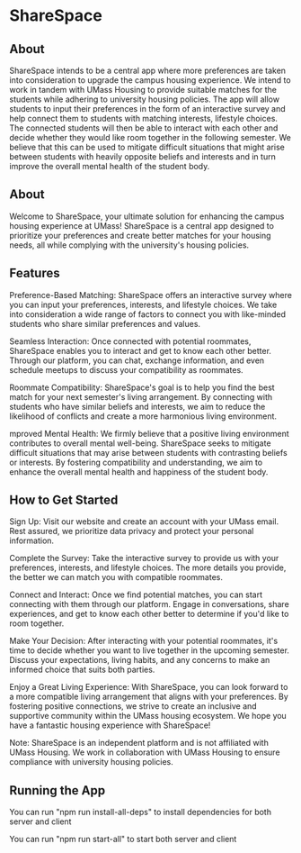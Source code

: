 # ShareSpace
## About
ShareSpace intends to be a  central  app  where  more  preferences are taken into consideration to upgrade the campus housing experience. We intend to work in tandem with UMass Housing to provide suitable matches for the students while adhering to university housing policies. The app will allow students to input their preferences in the form of an interactive survey and help connect them to students with matching interests, lifestyle choices. The connected students will then be able to interact with each other and decide whether they would like room together in the following semester. We believe that this can be used to mitigate difficult situations that might arise between students with heavily opposite beliefs and interests and in turn improve the overall mental health of the student body.

## About
Welcome to ShareSpace, your ultimate solution for enhancing the campus housing experience at UMass! ShareSpace is a central app designed to prioritize your preferences and create better matches for your housing needs, all while complying with the university's housing policies.

## Features

Preference-Based Matching: ShareSpace offers an interactive survey where you can input your preferences, interests, and lifestyle choices. We take into consideration a wide range of factors to connect you with like-minded students who share similar preferences and values.

Seamless Interaction: Once connected with potential roommates, ShareSpace enables you to interact and get to know each other better. Through our platform, you can chat, exchange information, and even schedule meetups to discuss your compatibility as roommates.

Roommate Compatibility: ShareSpace's goal is to help you find the best match for your next semester's living arrangement. By connecting with students who have similar beliefs and interests, we aim to reduce the likelihood of conflicts and create a more harmonious living environment.

mproved Mental Health: We firmly believe that a positive living environment contributes to overall mental well-being. ShareSpace seeks to mitigate difficult situations that may arise between students with contrasting beliefs or interests. By fostering compatibility and understanding, we aim to enhance the overall mental health and happiness of the student body.

## How to Get Started

Sign Up: Visit our website and create an account with your UMass email. Rest assured, we prioritize data privacy and protect your personal information.

Complete the Survey: Take the interactive survey to provide us with your preferences, interests, and lifestyle choices. The more details you provide, the better we can match you with compatible roommates.

Connect and Interact: Once we find potential matches, you can start connecting with them through our platform. Engage in conversations, share experiences, and get to know each other better to determine if you'd like to room together.

Make Your Decision: After interacting with your potential roommates, it's time to decide whether you want to live together in the upcoming semester. Discuss your expectations, living habits, and any concerns to make an informed choice that suits both parties.

Enjoy a Great Living Experience: With ShareSpace, you can look forward to a more compatible living arrangement that aligns with your preferences. By fostering positive connections, we strive to create an inclusive and supportive community within the UMass housing ecosystem. We hope you have a fantastic housing experience with ShareSpace!

Note: ShareSpace is an independent platform and is not affiliated with UMass Housing. We work in collaboration with UMass Housing to ensure compliance with university housing policies.

## Running the App

You can run "npm run install-all-deps" to install dependencies for both server and client

You can run "npm run start-all" to start both server and client
